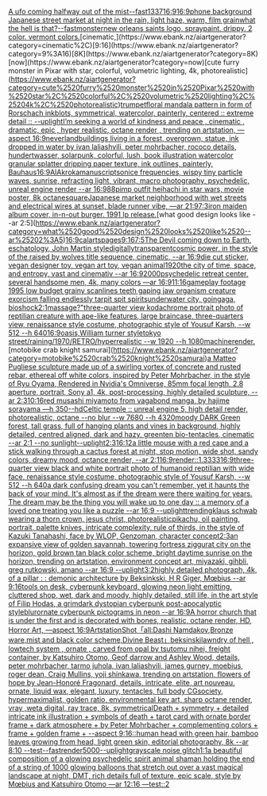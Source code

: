 [A ufo coming halfway out of the mist](https://www.ebank.nz/aiartgenerator?category=A%2520ufo%2520coming%2520halfway%2520out%2520of%2520the%2520mist)[--fast](https://www.ebank.nz/aiartgenerator?category=--fast)[1337](https://www.ebank.nz/aiartgenerator?category=1337)[16:9](https://www.ebank.nz/aiartgenerator?category=16%3A9)[16:9](https://www.ebank.nz/aiartgenerator?category=16%3A9)[phone background Japanese street market at night in the rain, light haze, warm, film grain](https://www.ebank.nz/aiartgenerator?category=phone%2520background%2520Japanese%2520street%2520market%2520at%2520night%2520in%2520the%2520rain%2C%2520light%2520haze%2C%2520warm%2C%2520film%2520grain)[what the hell is that?](https://www.ebank.nz/aiartgenerator?category=what%2520the%2520hell%2520is%2520that%3F)[--fast](https://www.ebank.nz/aiartgenerator?category=--fast)[monster](https://www.ebank.nz/aiartgenerator?category=monster)[new orleans saints logo, spraypaint, drippy. 2 color. vermont colors.](https://www.ebank.nz/aiartgenerator?category=new%2520orleans%2520saints%2520logo%2C%2520spraypaint%2C%2520drippy.%25202%2520color.%2520vermont%2520colors.)[cinematic,](https://www.ebank.nz/aiartgenerator?category=cinematic%2C)[9:16](https://www.ebank.nz/aiartgenerator?category=9%3A16)[8K](https://www.ebank.nz/aiartgenerator?category=8K)[now](https://www.ebank.nz/aiartgenerator?category=now)[cute furry monster in Pixar with star, colorful, volumetric lighting, 4k, photorealistic](https://www.ebank.nz/aiartgenerator?category=cute%2520furry%2520monster%2520in%2520Pixar%2520with%2520star%2C%2520colorful%2C%2520volumetric%2520lighting%2C%25204k%2C%2520photorealistic)[trumpet](https://www.ebank.nz/aiartgenerator?category=trumpet)[floral mandala pattern in form of Rorschach inkblots, symmetrical, watercolor, painterly, centered :: extreme detail :: --uplight](https://www.ebank.nz/aiartgenerator?category=floral%2520mandala%2520pattern%2520in%2520form%2520of%2520Rorschach%2520inkblots%2C%2520symmetrical%2C%2520watercolor%2C%2520painterly%2C%2520centered%2520%3A%3A%2520extreme%2520detail%2520%3A%3A%2520--uplight)[I’m seeking a world of kindness and peace , cinematic , dramatic, epic , hyper realistic, octane render , trending on artstation, —aspect 16:9](https://www.ebank.nz/aiartgenerator?category=I%E2%80%99m%2520seeking%2520a%2520world%2520of%2520kindness%2520and%2520peace%2520%2C%2520cinematic%2520%2C%2520dramatic%2C%2520epic%2520%2C%2520hyper%2520realistic%2C%2520octane%2520render%2520%2C%2520trending%2520on%2520artstation%2C%2520%E2%80%94aspect%252016%3A9)[neverland](https://www.ebank.nz/aiartgenerator?category=neverland)[buildings living in a forest, overgrown, statue, ink dropped in water by ivan laliashvili, peter mohrbacher, rococo details, hundertwasser, solarpunk, colorful, lush, book illustration watercolor granular splatter dripping paper texture, ink outlines, painterly, Bauhaus](https://www.ebank.nz/aiartgenerator?category=buildings%2520living%2520in%2520a%2520forest%2C%2520overgrown%2C%2520statue%2C%2520ink%2520dropped%2520in%2520water%2520by%2520ivan%2520laliashvili%2C%2520peter%2520mohrbacher%2C%2520rococo%2520details%2C%2520hundertwasser%2C%2520solarpunk%2C%2520colorful%2C%2520lush%2C%2520book%2520illustration%2520watercolor%2520granular%2520splatter%2520dripping%2520paper%2520texture%2C%2520ink%2520outlines%2C%2520painterly%2C%2520Bauhaus)[16:9](https://www.ebank.nz/aiartgenerator?category=16%3A9)[AlAkroka](https://www.ebank.nz/aiartgenerator?category=AlAkroka)[manuscript](https://www.ebank.nz/aiartgenerator?category=manuscript)[sonice frequencies, wispy tiny particle waves, sunrise, refracting light, vibrant, macro photography, psychedelic, unreal engine render --ar 16:9](https://www.ebank.nz/aiartgenerator?category=sonice%2520frequencies%2C%2520wispy%2520tiny%2520particle%2520waves%2C%2520sunrise%2C%2520refracting%2520light%2C%2520vibrant%2C%2520macro%2520photography%2C%2520psychedelic%2C%2520unreal%2520engine%2520render%2520--ar%252016%3A9)[88](https://www.ebank.nz/aiartgenerator?category=88)[pimp outfit heihachi in star wars, movie poster, 8k octane](https://www.ebank.nz/aiartgenerator?category=pimp%2520outfit%2520heihachi%2520in%2520star%2520wars%2C%2520movie%2520poster%2C%25208k%2520octane)[square](https://www.ebank.nz/aiartgenerator?category=square)[Japanese market neighborhood with wet streets and electrical wires at sunset, blade runner vibe, —ar 21:9](https://www.ebank.nz/aiartgenerator?category=Japanese%2520market%2520neighborhood%2520with%2520wet%2520streets%2520and%2520electrical%2520wires%2520at%2520sunset%2C%2520blade%2520runner%2520vibe%2C%2520%E2%80%94ar%252021%3A9)[7:3](https://www.ebank.nz/aiartgenerator?category=7%3A3)[iron maiden album cover, in-n-out burger. 1991 lp release.](https://www.ebank.nz/aiartgenerator?category=iron%2520maiden%2520album%2520cover%2C%2520in-n-out%2520burger.%25201991%2520lp%2520release.)[what good design looks like --ar 2:5](https://www.ebank.nz/aiartgenerator?category=what%2520good%2520design%2520looks%2520like%2520--ar%25202%3A5)[16:9](https://www.ebank.nz/aiartgenerator?category=16%3A9)[calarts](https://www.ebank.nz/aiartgenerator?category=calarts)[pages](https://www.ebank.nz/aiartgenerator?category=pages)[9:16](https://www.ebank.nz/aiartgenerator?category=9%3A16)[7:5](https://www.ebank.nz/aiartgenerator?category=7%3A5)[The Devil coming down to Earth, eschatology, John Martin style](https://www.ebank.nz/aiartgenerator?category=The%2520Devil%2520coming%2520down%2520to%2520Earth%2C%2520eschatology%2C%2520John%2520Martin%2520style)[digitally](https://www.ebank.nz/aiartgenerator?category=digitally)[transparent](https://www.ebank.nz/aiartgenerator?category=transparent)[cosmic power, in the style of the raised by wolves title sequence, cinematic, --ar 16:9](https://www.ebank.nz/aiartgenerator?category=cosmic%2520power%2C%2520in%2520the%2520style%2520of%2520the%2520raised%2520by%2520wolves%2520title%2520sequence%2C%2520cinematic%2C%2520--ar%252016%3A9)[die cut sticker, vegan designer toy, vegan art toy, vegan animal](https://www.ebank.nz/aiartgenerator?category=die%2520cut%2520sticker%2C%2520vegan%2520designer%2520toy%2C%2520vegan%2520art%2520toy%2C%2520vegan%2520animal)[1920](https://www.ebank.nz/aiartgenerator?category=1920)[the city of time, space, and entropy, vast and cinemativ --ar 16:9](https://www.ebank.nz/aiartgenerator?category=the%2520city%2520of%2520time%2C%2520space%2C%2520and%2520entropy%2C%2520vast%2520and%2520cinemativ%2520--ar%252016%3A9)[2000](https://www.ebank.nz/aiartgenerator?category=2000)[psychedelic retreat center, several handsome men, 4k, many colors —ar 16:9](https://www.ebank.nz/aiartgenerator?category=psychedelic%2520retreat%2520center%2C%2520several%2520handsome%2520men%2C%25204k%2C%2520many%2520colors%2520%E2%80%94ar%252016%3A9)[11:16](https://www.ebank.nz/aiartgenerator?category=11%3A16)[gameplay footage 1995 low budget grainy scanlines teeth gaping jaw organism creature exorcism falling endlessly tarpit spit spirits](https://www.ebank.nz/aiartgenerator?category=gameplay%2520footage%25201995%2520low%2520budget%2520grainy%2520scanlines%2520teeth%2520gaping%2520jaw%2520organism%2520creature%2520exorcism%2520falling%2520endlessly%2520tarpit%2520spit%2520spirits)[underwater city, goingaga, bioshock](https://www.ebank.nz/aiartgenerator?category=underwater%2520city%2C%2520goingaga%2C%2520bioshock)[2:1](https://www.ebank.nz/aiartgenerator?category=2%3A1)[massage?"](https://www.ebank.nz/aiartgenerator?category=massage%3F%22)[three-quarter view kodachrome portrait photo of reptilian creature with ape-like features, large braincase, three-quarters view, renaissance style costume, photographic style of Yousuf Karsh, --w 512 --h 640](https://www.ebank.nz/aiartgenerator?category=three-quarter%2520view%2520kodachrome%2520portrait%2520photo%2520of%2520reptilian%2520creature%2520with%2520ape-like%2520features%2C%2520large%2520braincase%2C%2520three-quarters%2520view%2C%2520renaissance%2520style%2520costume%2C%2520photographic%2520style%2520of%2520Yousuf%2520Karsh%2C%2520--w%2520512%2520--h%2520640)[16:9](https://www.ebank.nz/aiartgenerator?category=16%3A9)[oasis,William turner style](https://www.ebank.nz/aiartgenerator?category=oasis%2CWilliam%2520turner%2520style)[tokyo street/raining/1970/RETRO/hyperrealistic --w 1920 --h 1080](https://www.ebank.nz/aiartgenerator?category=tokyo%2520street/raining/1970/RETRO/hyperrealistic%2520--w%25201920%2520--h%25201080)[machine](https://www.ebank.nz/aiartgenerator?category=machine)[render.](https://www.ebank.nz/aiartgenerator?category=render.)[motobike crab knight samurai](https://www.ebank.nz/aiartgenerator?category=motobike%2520crab%2520knight%2520samurai)[a Matteo Pugliese sculpture made up of a swirling vortex of concrete and rusted rebar, ethereal off white colors, inspired by Peter Mohrbacher, in the style of Ryu Oyama, Rendered in Nvidia's Omniverse, 85mm focal length, 2.8 aperture, portrait, Sony a1, 4k, post-processing, highly detailed sculpture, --ar 2:3](https://www.ebank.nz/aiartgenerator?category=a%2520Matteo%2520Pugliese%2520sculpture%2520made%2520up%2520of%2520a%2520swirling%2520vortex%2520of%2520concrete%2520and%2520rusted%2520rebar%2C%2520ethereal%2520off%2520white%2520colors%2C%2520inspired%2520by%2520Peter%2520Mohrbacher%2C%2520in%2520the%2520style%2520of%2520Ryu%2520Oyama%2C%2520Rendered%2520in%2520Nvidia%27s%2520Omniverse%2C%252085mm%2520focal%2520length%2C%25202.8%2520aperture%2C%2520portrait%2C%2520Sony%2520a1%2C%25204k%2C%2520post-processing%2C%2520highly%2520detailed%2520sculpture%2C%2520--ar%25202%3A3)[10:16](https://www.ebank.nz/aiartgenerator?category=10%3A16)[red musashi miyamoto from vagabond manga, by hajime sorayama —h 350](https://www.ebank.nz/aiartgenerator?category=red%2520musashi%2520miyamoto%2520from%2520vagabond%2520manga%2C%2520by%2520hajime%2520sorayama%2520%E2%80%94h%2520350)[--hd](https://www.ebank.nz/aiartgenerator?category=--hd)[Celtic temple :: unreal engine 5, high detail render, photorealistic, octane --no blur --w 7680 --h 4320](https://www.ebank.nz/aiartgenerator?category=Celtic%2520temple%2520%3A%3A%2520unreal%2520engine%25205%2C%2520high%2520detail%2520render%2C%2520photorealistic%2C%2520octane%2520--no%2520blur%2520--w%25207680%2520--h%25204320)[moody DARK Green forest, tall grass, full of hanging plants and vines in background, highly detailed, centred aligned, dark and hazy, greenten bio-tentacles, cinematic --ar 2:1 --no sunlight](https://www.ebank.nz/aiartgenerator?category=moody%2520DARK%2520Green%2520forest%2C%2520tall%2520grass%2C%2520full%2520of%2520hanging%2520plants%2520and%2520vines%2520in%2520background%2C%2520highly%2520detailed%2C%2520centred%2520aligned%2C%2520dark%2520and%2520hazy%2C%2520greenten%2520bio-tentacles%2C%2520cinematic%2520--ar%25202%3A1%2520--no%2520sunlight)[--uplight](https://www.ebank.nz/aiartgenerator?category=--uplight)[2:3](https://www.ebank.nz/aiartgenerator?category=2%3A3)[16:12](https://www.ebank.nz/aiartgenerator?category=16%3A12)[a little mouse with a red cape and a stick walking through a cactus forest at night, stop motion, wide shot, sandy colors, dreamy mood, octance render, --ar 2:1](https://www.ebank.nz/aiartgenerator?category=a%2520little%2520mouse%2520with%2520a%2520red%2520cape%2520and%2520a%2520stick%2520walking%2520through%2520a%2520cactus%2520forest%2520at%2520night%2C%2520stop%2520motion%2C%2520wide%2520shot%2C%2520sandy%2520colors%2C%2520dreamy%2520mood%2C%2520octance%2520render%2C%2520--ar%25202%3A1)[16:9](https://www.ebank.nz/aiartgenerator?category=16%3A9)[render::1.3333](https://www.ebank.nz/aiartgenerator?category=render%3A%3A1.3333)[16:9](https://www.ebank.nz/aiartgenerator?category=16%3A9)[three-quarter view black and white portrait photo of humanoid reptilian with wide face, renaissance style costume, photographic style of Yousuf Karsh, --w 512 --h 640](https://www.ebank.nz/aiartgenerator?category=three-quarter%2520view%2520black%2520and%2520white%2520portrait%2520photo%2520of%2520humanoid%2520reptilian%2520with%2520wide%2520face%2C%2520renaissance%2520style%2520costume%2C%2520photographic%2520style%2520of%2520Yousuf%2520Karsh%2C%2520--w%2520512%2520--h%2520640)[a dark confusing dream you can't remember, yet it haunts the back of your mind. It's almost as if the dream were there waiting for years. The dream may be the thing you will wake up to one day :: a memory of a loved one treating you like a puzzle --ar 16:9 --uplight](https://www.ebank.nz/aiartgenerator?category=a%2520dark%2520confusing%2520dream%2520you%2520can%27t%2520remember%2C%2520yet%2520it%2520haunts%2520the%2520back%2520of%2520your%2520mind.%2520It%27s%2520almost%2520as%2520if%2520the%2520dream%2520were%2520there%2520waiting%2520for%2520years.%2520The%2520dream%2520may%2520be%2520the%2520thing%2520you%2520will%2520wake%2520up%2520to%2520one%2520day%2520%3A%3A%2520a%2520memory%2520of%2520a%2520loved%2520one%2520treating%2520you%2520like%2520a%2520puzzle%2520--ar%252016%3A9%2520--uplight)[trending](https://www.ebank.nz/aiartgenerator?category=trending)[klaus schwab wearing a thorn crown, jesus christ,  photorealistic](https://www.ebank.nz/aiartgenerator?category=klaus%2520schwab%2520wearing%2520a%2520thorn%2520crown%2C%2520jesus%2520christ%2C%2520%2520photorealistic)[pikachu, oil painting, portrait, palette knives, intricate complexity, rule of thirds, in the style of Kazuki Tanahashi, face by WLOP, Genzoman, character concept](https://www.ebank.nz/aiartgenerator?category=pikachu%2C%2520oil%2520painting%2C%2520portrait%2C%2520palette%2520knives%2C%2520intricate%2520complexity%2C%2520rule%2520of%2520thirds%2C%2520in%2520the%2520style%2520of%2520Kazuki%2520Tanahashi%2C%2520face%2520by%2520WLOP%2C%2520Genzoman%2C%2520character%2520concept)[2:3](https://www.ebank.nz/aiartgenerator?category=2%3A3)[an expansive view of golden savannah, towering fortress ziggurat city on the horizon, gold brown tan black color scheme, bright daytime sunrise on the horizon, trending on artstation, environment concept art, miyazaki, gihbli, greg rutkowski, amano --ar 16:9 --uplight](https://www.ebank.nz/aiartgenerator?category=an%2520expansive%2520view%2520of%2520golden%2520savannah%2C%2520towering%2520fortress%2520ziggurat%2520city%2520on%2520the%2520horizon%2C%2520gold%2520brown%2520tan%2520black%2520color%2520scheme%2C%2520bright%2520daytime%2520sunrise%2520on%2520the%2520horizon%2C%2520trending%2520on%2520artstation%2C%2520environment%2520concept%2520art%2C%2520miyazaki%2C%2520gihbli%2C%2520greg%2520rutkowski%2C%2520amano%2520--ar%252016%3A9%2520--uplight)[3:2](https://www.ebank.nz/aiartgenerator?category=3%3A2)[highly detailed photograph, 4k, of a pillar : : demonic architecture by Beksinkski, H R Giger, Mœbius --ar 9:16](https://www.ebank.nz/aiartgenerator?category=highly%2520detailed%2520photograph%2C%25204k%2C%2520of%2520a%2520pillar%2520%3A%2520%3A%2520demonic%2520architecture%2520by%2520Beksinkski%2C%2520H%2520R%2520Giger%2C%2520M%C5%93bius%2520--ar%25209%3A16)[tools on desk, cyberpunk keyboard, glowing neon light emitting, cluttered shop, wet, dark and moody, highly detailed, still life, in the art style of Filip Hodas, a grimdark dystopian cyberpunk post-apocalyptic style](https://www.ebank.nz/aiartgenerator?category=tools%2520on%2520desk%2C%2520cyberpunk%2520keyboard%2C%2520glowing%2520neon%2520light%2520emitting%2C%2520cluttered%2520shop%2C%2520wet%2C%2520dark%2520and%2520moody%2C%2520highly%2520detailed%2C%2520still%2520life%2C%2520in%2520the%2520art%2520style%2520of%2520Filip%2520Hodas%2C%2520a%2520grimdark%2520dystopian%2520cyberpunk%2520post-apocalyptic%2520style)[blur](https://www.ebank.nz/aiartgenerator?category=blur)[ornate cyberpunk pictograms in neon --ar 16:9](https://www.ebank.nz/aiartgenerator?category=ornate%2520cyberpunk%2520pictograms%2520in%2520neon%2520--ar%252016%3A9)[A horror church that is under the first and is decorated with bones, realistic, octane render, HD, Horror Art, —aspect 16:9](https://www.ebank.nz/aiartgenerator?category=A%2520horror%2520church%2520that%2520is%2520under%2520the%2520first%2520and%2520is%2520decorated%2520with%2520bones%2C%2520realistic%2C%2520octane%2520render%2C%2520HD%2C%2520Horror%2520Art%2C%2520%E2%80%94aspect%252016%3A9)[Artstation](https://www.ebank.nz/aiartgenerator?category=Artstation)[Shot](https://www.ebank.nz/aiartgenerator?category=Shot)[「all:Dashi Namdakov,Bronze ware,mist and black  color scheme,Divine Beast」](https://www.ebank.nz/aiartgenerator?category=%E3%80%8Call%3ADashi%2520Namdakov%2CBronze%2520ware%2Cmist%2520and%2520black%2520%2520color%2520scheme%2CDivine%2520Beast%E3%80%8D)[](https://www.ebank.nz/aiartgenerator?category=)[beksinski](https://www.ebank.nz/aiartgenerator?category=beksinski)[lawndry of hell , lowtech system , ornate , carved from opal by tsutomu nihei, freight container, by Katsuhiro Otomo, Geof darrow and Ashley Wood, details, peter mohrbacher, tarmo juhola, ivan laliashvili, james gurney, moebius, roger dean, Craig Mullins, yoji shinkawa, trending on artstation, flowers of hope by Jean-Honoré Fragonard, details, intricate, elite, art nouveau, ornate, liquid wax, elegant, luxury, tentacles, full body CGsociety, hypermaximalist, golden ratio, environmental key art, sharp octane render, vray ,weta digital, ray trace, 8k, symmetrical](https://www.ebank.nz/aiartgenerator?category=lawndry%2520of%2520hell%2520%2C%2520lowtech%2520system%2520%2C%2520ornate%2520%2C%2520carved%2520from%2520opal%2520by%2520tsutomu%2520nihei%2C%2520freight%2520container%2C%2520by%2520Katsuhiro%2520Otomo%2C%2520Geof%2520darrow%2520and%2520Ashley%2520Wood%2C%2520details%2C%2520peter%2520mohrbacher%2C%2520tarmo%2520juhola%2C%2520ivan%2520laliashvili%2C%2520james%2520gurney%2C%2520moebius%2C%2520roger%2520dean%2C%2520Craig%2520Mullins%2C%2520yoji%2520shinkawa%2C%2520trending%2520on%2520artstation%2C%2520flowers%2520of%2520hope%2520by%2520Jean-Honor%C3%A9%2520Fragonard%2C%2520details%2C%2520intricate%2C%2520elite%2C%2520art%2520nouveau%2C%2520ornate%2C%2520liquid%2520wax%2C%2520elegant%2C%2520luxury%2C%2520tentacles%2C%2520full%2520body%2520CGsociety%2C%2520hypermaximalist%2C%2520golden%2520ratio%2C%2520environmental%2520key%2520art%2C%2520sharp%2520octane%2520render%2C%2520vray%2520%2Cweta%2520digital%2C%2520ray%2520trace%2C%25208k%2C%2520symmetrical)[Death + symmetry + detailed intricate ink illustration + symbols of death + tarot card with ornate border frame + dark atmosphere + by Peter Mohrbacher + complementing colors + frame + golden frame + --aspect 9:16](https://www.ebank.nz/aiartgenerator?category=Death%2520%2B%2520symmetry%2520%2B%2520detailed%2520intricate%2520ink%2520illustration%2520%2B%2520symbols%2520of%2520death%2520%2B%2520tarot%2520card%2520with%2520ornate%2520border%2520frame%2520%2B%2520dark%2520atmosphere%2520%2B%2520by%2520Peter%2520Mohrbacher%2520%2B%2520complementing%2520colors%2520%2B%2520frame%2520%2B%2520golden%2520frame%2520%2B%2520--aspect%25209%3A16)[::](https://www.ebank.nz/aiartgenerator?category=%3A%3A)[human head with green hair, bamboo leaves growing from head, light green skin, editorial photography, 8k --ar 8:10   --test](https://www.ebank.nz/aiartgenerator?category=human%2520head%2520with%2520green%2520hair%2C%2520bamboo%2520leaves%2520growing%2520from%2520head%2C%2520light%2520green%2520skin%2C%2520editorial%2520photography%2C%25208k%2520--ar%25208%3A10%2520%2520%2520--test)[--fast](https://www.ebank.nz/aiartgenerator?category=--fast)[render](https://www.ebank.nz/aiartgenerator?category=render)[5000](https://www.ebank.nz/aiartgenerator?category=5000)[--uplight](https://www.ebank.nz/aiartgenerator?category=--uplight)[grayscale noise glitch](https://www.ebank.nz/aiartgenerator?category=grayscale%2520noise%2520glitch)[1:1](https://www.ebank.nz/aiartgenerator?category=1%3A1)[a beautiful composition of a glowing psychedelic spirit animal shaman holding the end of a string of 1000 glowing balloons that stretch out over a vast magical landscape at night, DMT,  rich details full of texture, epic scale, style by Mœbius and Katsuhiro Otomo —ar 12:16 —test](https://www.ebank.nz/aiartgenerator?category=a%2520beautiful%2520composition%2520of%2520a%2520glowing%2520psychedelic%2520spirit%2520animal%2520shaman%2520holding%2520the%2520end%2520of%2520a%2520string%2520of%25201000%2520glowing%2520balloons%2520that%2520stretch%2520out%2520over%2520a%2520vast%2520magical%2520landscape%2520at%2520night%2C%2520DMT%2C%2520%2520rich%2520details%2520full%2520of%2520texture%2C%2520epic%2520scale%2C%2520style%2520by%2520M%C5%93bius%2520and%2520Katsuhiro%2520Otomo%2520%E2%80%94ar%252012%3A16%2520%E2%80%94test)[::2](https://www.ebank.nz/aiartgenerator?category=%3A%3A2)